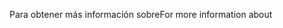 <span data-ttu-id="83439-101">Para obtener más información sobre</span><span class="sxs-lookup"><span data-stu-id="83439-101">For more information about</span></span>
